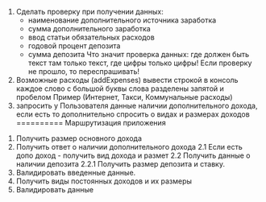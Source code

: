 1) Сделать проверку при получении данных:
   - наименование дополнительного источника заработка
   - сумма дополнительного заработка
   - ввод статьи обязательных расходов
   - годовой процент депозита
   - сумма депозита
Что значит проверка данных: где должен быть текст там только текст, где цифры только цифры!
Если проверку не прошло, то переспрашивать!
2) Возможные расходы (addExpenses) вывести строкой в консоль каждое слово с большой буквы слова разделены запятой и пробелом
Пример (Интернет, Такси, Коммунальные расходы)
3) запросить у Пользователя данные наличии дополнительного дохода, если есть то дополнительно спросить о видах и размерах доходов
==========
Маршрутизация приложения
1. Получить размер основного дохода
2. Получить ответ о наличии дополнительного дохода
   2.1 Если есть допо доход - получить вид дохода и размет
2.2 Получить данные о наличии депозита
   2.2.1 Получить размер депозита и ставку.
3. Валидировать введенные данные.
4. Получить виды постоянных доходов и их размеры
5. Валидировать данные
